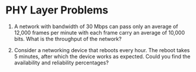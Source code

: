 # PHY Layer Problems

1. A network with bandwidth of 30 Mbps can pass only an average of 12,000 frames per minute with each frame carry an average of 10,000 bits. What is the throughput of the network?

2. Consider a networking device that reboots every hour. The reboot takes 5 minutes, after which the device works as expected. Could you find the availability and reliability percentages?